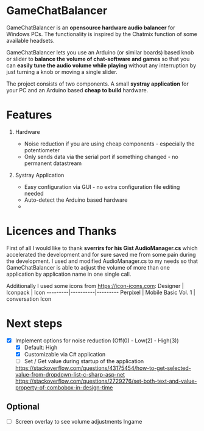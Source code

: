 # GameChatBalancer

GameChatBalancer is an **opensource hardware audio balancer** for Windows PCs. The functionality is inspired by the Chatmix function of some available headsets.

GameChatBalancer lets you use an Arduino (or similar boards) based knob or slider to **balance the volume of chat-software and games** so that you can **easily
tune the audio volume while playing** without any interruption by just turning a knob or moving a single slider.

The project consists of two components. A small **systray application** for your PC and an Arduino based **cheap to build** hardware.

# Features
1. Hardware
   - Noise reduction if you are using cheap components - especially the potentiometer
   - Only sends data via the serial port if something changed - no permanent datastream

2. Systray Application
   - Easy configuration via GUI - no extra configuration file editing needed
   - Auto-detect the Arduino based hardware
   - 





# Licences and Thanks
First of all I would like to thank **sverrirs for his Gist AudioManager.cs** which accelerated the development and for sure saved me from some pain during the development. I used and modified AudioManager.cs to my needs so that GameChatBalancer is able to adjust the volume of more than one application by application name in one single call.

Additionally I used some icons from https://icon-icons.com:
Designer | Iconpack | Icon
---------|----------|---------
Perpixel | Mobile Basic Vol. 1 | conversation Icon


# Next steps
- [x] Implement options for noise reduction (Off(0) - Low(2) - High(3))
  - [x] Default: High
  - [x] Customizable via C# application
  - [ ] Set / Get value during startup of the application
  
  https://stackoverflow.com/questions/43175454/how-to-get-selected-value-from-dropdown-list-c-sharp-asp-net
  https://stackoverflow.com/questions/2729276/set-both-text-and-value-property-of-combobox-in-design-time

## Optional
- [ ] Screen overlay to see volume adjustments Ingame
